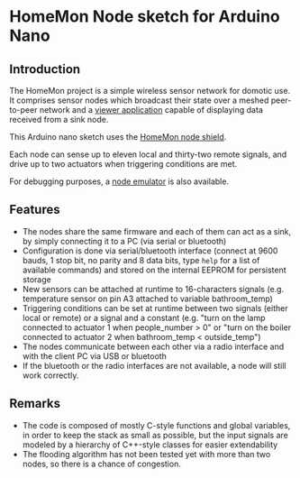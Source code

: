 HomeMon Node sketch for Arduino Nano
====================================

Introduction
------------

The HomeMon project is a simple wireless sensor network for domotic use.
It comprises sensor nodes which broadcast their state over a meshed peer-to-peer network and a [viewer application](https://github.com/HashakGik/HomeMon-MFC-Cpp) capable of displaying data received from a sink node.

This Arduino nano sketch uses the [HomeMon node shield](https://github.com/HashakGik/HomeMonNode-Shield-Arduino-Nano).

Each node can sense up to eleven local and thirty-two remote signals, and drive up to two actuators when triggering conditions are met.

For debugging purposes, a [node emulator](https://github.com/HashakGik/HomeMon-Node-Emulator-Ruby) is also available.

Features
--------

- The nodes share the same firmware and each of them can act as a sink, by simply connecting it to a PC (via serial or bluetooth)
- Configuration is done via serial/bluetooth interface (connect at 9600 bauds, 1 stop bit, no parity and 8 data bits, type `help` for a list of available commands) and stored on the internal EEPROM for persistent storage
- New sensors can be attached at runtime to 16-characters signals (e.g. temperature sensor on pin A3 attached to variable bathroom_temp)
- Triggering conditions can be set at runtime between two signals (either local or remote) or a signal and a constant (e.g. "turn on the lamp connected to actuator 1 when people_number > 0" or "turn on the boiler connected to actuator 2 when bathroom_temp < outside_temp")
- The nodes communicate between each other via a radio interface and with the client PC via USB or bluetooth
- If the bluetooth or the radio interfaces are not available, a node will still work correctly.

Remarks
-------

- The code is composed of mostly C-style functions and global variables, in order to keep the stack as small as possible, but the input signals are modeled by a hierarchy of C++-style classes for easier extendability
- The flooding algorithm has not been tested yet with more than two nodes, so there is a chance of congestion.